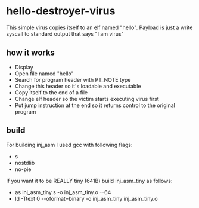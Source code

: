 # hello-destroyer-virus
This simple virus copies itself to an elf named "hello". Payload is just a write syscall to standard output that says "I am virus"
## how it works
- Display
- Open file named "hello"
- Search for program header with PT_NOTE type
- Change this header so it's loadable and executable
- Copy itself to the end of a file
- Change elf header so the victim starts executing virus first
- Put jump instruction at the end so it returns control to the original program
## build
For building inj_asm I used gcc with following flags:
- s
- nostdlib
- no-pie

If you want it to be REALLY tiny (641B) build inj_asm_tiny as follows:
- as inj_asm_tiny.s -o inj_asm_tiny.o --64
- ld -Ttext 0 --oformat=binary -o inj_asm_tiny inj_asm_tiny.o
